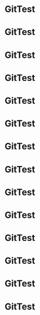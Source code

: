 # GitTest
# GitTest
# GitTest
# GitTest
# GitTest
# GitTest
# GitTest
# GitTest
# GitTest
# GitTest
# GitTest
# GitTest
# GitTest
# GitTest
